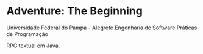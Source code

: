 # Adventure: The Beginning

Universidade Federal do Pampa - Alegrete
Engenharia de Software
Práticas de Programação

RPG textual em Java.